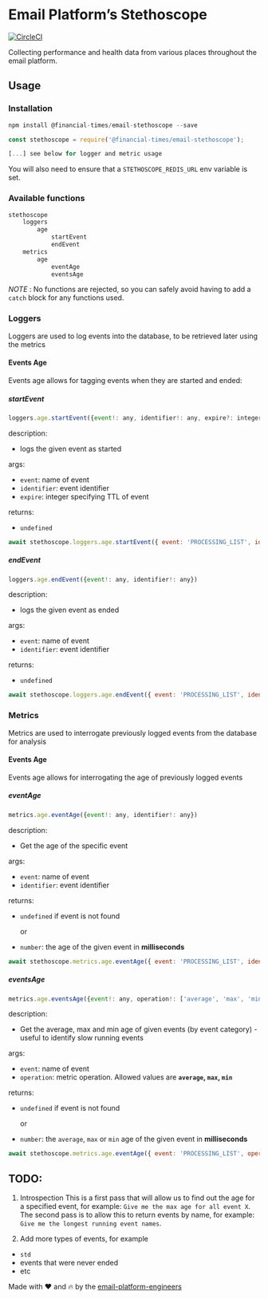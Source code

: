 # Email Platform’s Stethoscope

[![CircleCI](https://circleci.com/gh/Financial-Times/email-stethoscope.svg?style=svg)](https://circleci.com/gh/Financial-Times/email-stethoscope)

Collecting performance and health data from various places throughout the email platform.

## Usage

### Installation
```javascript
npm install @financial-times/email-stethoscope --save

const stethoscope = require('@financial-times/email-stethoscope');

[...] see below for logger and metric usage
```

You will also need to ensure that a `STETHOSCOPE_REDIS_URL` env variable is set.

### Available functions
```javascript
stethoscope
	loggers
		age
			startEvent
			endEvent
	metrics
		age
			eventAge
			eventsAge
```

*NOTE* : No functions are rejected, so you can safely avoid having to add a `catch` block for any functions used.

### Loggers
Loggers are used to log events into the database, to be retrieved later using the metrics

#### Events Age
Events age allows for tagging events when they are started and ended:

##### startEvent
```javascript
loggers.age.startEvent({event!: any, identifier!: any, expire?: integer})
```

description:

- logs the given event as started

args:

- `event`: name of event
- `identifier`: event identifier
- `expire`: integer specifying TTL of event

returns:

- `undefined`

```javascript
await stethoscope.loggers.age.startEvent({ event: 'PROCESSING_LIST', identifier: '7da32a14-a9f1-4582-81eb-e4216e0d9a51' });
```

##### endEvent
```javascript
loggers.age.endEvent({event!: any, identifier!: any})
```

description:

- logs the given event as ended

args:

- `event`: name of event
- `identifier`: event identifier


returns:

- `undefined`

```javascript
await stethoscope.loggers.age.endEvent({ event: 'PROCESSING_LIST', identifier: '7da32a14-a9f1-4582-81eb-e4216e0d9a51' });
```

### Metrics
Metrics are used to interrogate previously logged events from the database for analysis

#### Events Age
Events age allows for interrogating the age of previously logged events

##### eventAge
```javascript
metrics.age.eventAge({event!: any, identifier!: any})
```

description:

- Get the age of the specific event

args:

- `event`: name of event
- `identifier`: event identifier

returns:

- `undefined` if event is not found

	or
- `number`: the age of the given event in **milliseconds**


```javascript
await stethoscope.metrics.age.eventAge({ event: 'PROCESSING_LIST', identifier: '7da32a14-a9f1-4582-81eb-e4216e0d9a51' });
```

##### eventsAge
```javascript
metrics.age.eventsAge({event!: any, operation!: ['average', 'max', 'min']})
```

description:

- Get the average, max and min age of given events (by event category) - useful to identify slow running events

args:

- `event`: name of event
- `operation`: metric operation.  Allowed values are **`average`, `max`, `min`**

returns:

- `undefined` if event is not found

	or

- `number`: the `average`, `max` or `min` age of the given event in **milliseconds**


```javascript
await stethoscope.metrics.age.eventAge({ event: 'PROCESSING_LIST', operation: 'max' });
```

## TODO:
1) Introspection
This is a first pass that will allow us to find out the age for a specified event, for example: `Give me the max age for all event X`. The second pass is to allow this to return events by name, for example: `Give me the longest running event names`.

2) Add more types of events, for example
- `std`
- events that were never ended
- etc

Made with ❤️ and 🔥 by the [email-platform-engineers](https://github.com/orgs/Financial-Times/teams/email-platform-engineers)

